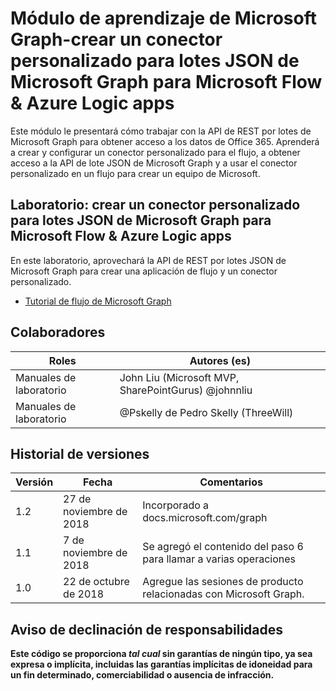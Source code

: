 # <a name="microsoft-graph-training-module---create-a-microsoft-graph-json-batch-custom-connector-for-microsoft-flow--azure-logic-apps"></a>Módulo de aprendizaje de Microsoft Graph-crear un conector personalizado para lotes JSON de Microsoft Graph para Microsoft Flow & Azure Logic apps

Este módulo le presentará cómo trabajar con la API de REST por lotes de Microsoft Graph para obtener acceso a los datos de Office 365. Aprenderá a crear y configurar un conector personalizado para el flujo, a obtener acceso a la API de lote JSON de Microsoft Graph y a usar el conector personalizado en un flujo para crear un equipo de Microsoft.

## <a name="lab---create-a-microsoft-graph-json-batch-custom-connector-for-microsoft-flow--azure-logic-apps"></a>Laboratorio: crear un conector personalizado para lotes JSON de Microsoft Graph para Microsoft Flow & Azure Logic apps

En este laboratorio, aprovechará la API de REST por lotes JSON de Microsoft Graph para crear una aplicación de flujo y un conector personalizado.

- [Tutorial de flujo de Microsoft Graph](https://docs.microsoft.com/graph/training/flow-tutorial)

## <a name="contributors"></a>Colaboradores

| Roles | Autores (es) |
| ------| ----------|
| Manuales de laboratorio | John Liu (Microsoft MVP, SharePointGurus) @johnnliu |
| Manuales de laboratorio | @Pskelly de Pedro Skelly (ThreeWill) |

## <a name="version-history"></a>Historial de versiones

| Versión | Fecha | Comentarios |
| ------- | -----| -------- |
| 1.2 | 27 de noviembre de 2018 | Incorporado a docs.microsoft.com/graph |
| 1.1 | 7 de noviembre de 2018 | Se agregó el contenido del paso 6 para llamar a varias operaciones |
| 1.0 | 22 de octubre de 2018 | Agregue las sesiones de producto relacionadas con Microsoft Graph. |

## <a name="disclaimer"></a>Aviso de declinación de responsabilidades

**Este código se proporciona *tal cual* sin garantías de ningún tipo, ya sea expresa o implícita, incluidas las garantías implícitas de idoneidad para un fin determinado, comerciabilidad o ausencia de infracción.**
